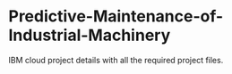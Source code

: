 # Predictive-Maintenance-of-Industrial-Machinery
IBM  cloud project details with all the required project files.
